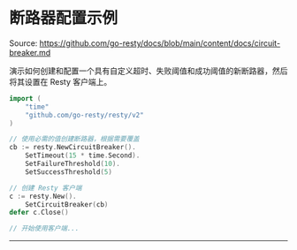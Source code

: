 # 断路器配置示例

Source: https://github.com/go-resty/docs/blob/main/content/docs/circuit-breaker.md

演示如何创建和配置一个具有自定义超时、失败阈值和成功阈值的新断路器，然后将其设置在 Resty 客户端上。

```go
import (
	"time"
	"github.com/go-resty/resty/v2"
)

// 使用必需的值创建断路器，根据需要覆盖
cb := resty.NewCircuitBreaker().
	SetTimeout(15 * time.Second).
	SetFailureThreshold(10).
	SetSuccessThreshold(5)

// 创建 Resty 客户端
c := resty.New().
    SetCircuitBreaker(cb)
defer c.Close()

// 开始使用客户端...
```

--------------------------------
